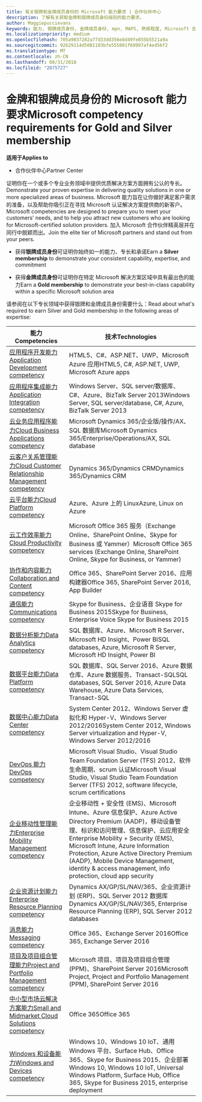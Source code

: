 ```yaml
---
title: 有关银牌和金牌成员身份的 Microsoft 能力要求 | 合作伙伴中心
description: 了解有关获取金牌和银牌成员身份级别的能力要求。
author: Maggiepuccievans
keywords: 能力, 银牌成员身份, 金牌成员身份, mpn, MAPS, 熟练程度, Microsoft 合作伙伴网络, 网络成员身份
ms.localizationpriority: medium
ms.openlocfilehash: 705a9037282a77d33dd356e8d49fe855b5521a9a
ms.sourcegitcommit: 92629114d5081103bfe555081f69997af4ed56f2
ms.translationtype: MT
ms.contentlocale: zh-CN
ms.lasthandoff: 08/31/2018
ms.locfileid: "2875727"
---
```

# <a name="microsoft-competency-requirements-for-gold-and-silver-membership"></a><span data-ttu-id="e95d8-104">金牌和银牌成员身份的 Microsoft 能力要求</span><span class="sxs-lookup"><span data-stu-id="e95d8-104">Microsoft competency requirements for Gold and Silver membership</span></span>

**<span data-ttu-id="e95d8-105">适用于</span><span class="sxs-lookup"><span data-stu-id="e95d8-105">Applies to</span></span>**

-  <span data-ttu-id="e95d8-106">合作伙伴中心</span><span class="sxs-lookup"><span data-stu-id="e95d8-106">Partner Center</span></span>

<span data-ttu-id="e95d8-107">证明你在一个或多个专业业务领域中提供优质解决方案方面拥有公认的专长。</span><span class="sxs-lookup"><span data-stu-id="e95d8-107">Demonstrate your proven expertise in delivering quality solutions in one or more specialized areas of business.</span></span> <span data-ttu-id="e95d8-108">Microsoft 能力旨在让你做好满足客户需求的准备，以及帮助你吸引正在寻找 Microsoft 认证解决方案提供商的新客户。</span><span class="sxs-lookup"><span data-stu-id="e95d8-108">Microsoft competencies are designed to prepare you to meet your customers’ needs, and to help you attract new customers who are looking for Microsoft-certified solution providers.</span></span> <span data-ttu-id="e95d8-109">加入 Microsoft 合作伙伴精英层并在同行中脱颖而出。</span><span class="sxs-lookup"><span data-stu-id="e95d8-109">Join the elite tier of Microsoft partners and stand out from your peers.</span></span>

- <span data-ttu-id="e95d8-110">获得**银牌成员身份**可证明你始终如一的能力、专长和承诺</span><span class="sxs-lookup"><span data-stu-id="e95d8-110">Earn a **Silver membership** to demonstrate your consistent capability, expertise, and commitment</span></span>

- <span data-ttu-id="e95d8-111">获得**金牌成员身份**可证明你在特定 Microsoft 解决方案区域中具有最出色的能力</span><span class="sxs-lookup"><span data-stu-id="e95d8-111">Earn a **Gold membership** to demonstrate your best-in-class capability within a specific Microsoft solution area</span></span>

<span data-ttu-id="e95d8-112">请参阅在以下专长领域中获得银牌和金牌成员身份需要什么：</span><span class="sxs-lookup"><span data-stu-id="e95d8-112">Read about what's required to earn Silver and Gold membership in the following areas of expertise:</span></span>


| <span data-ttu-id="e95d8-113">能力</span><span class="sxs-lookup"><span data-stu-id="e95d8-113">Competencies</span></span>  | <span data-ttu-id="e95d8-114">技术</span><span class="sxs-lookup"><span data-stu-id="e95d8-114">Technologies</span></span> |
|   ------------------   |   -------   |
| [<span data-ttu-id="e95d8-115">应用程序开发能力</span><span class="sxs-lookup"><span data-stu-id="e95d8-115">Application Development competency</span></span>](https://partner.microsoft.com/membership/application-development-competency) | <span data-ttu-id="e95d8-116">HTML5、C#、ASP.NET、UWP、Microsoft Azure 应用</span><span class="sxs-lookup"><span data-stu-id="e95d8-116">HTML5, C#, ASP.NET, UWP, Microsoft Azure apps</span></span> |
| [<span data-ttu-id="e95d8-117">应用程序集成能力</span><span class="sxs-lookup"><span data-stu-id="e95d8-117">Application Integration competency</span></span>](https://partner.microsoft.com/membership/application-integration-competency) | <span data-ttu-id="e95d8-118">Windows Server、SQL server/数据库、C#、Azure、BizTalk Server 2013</span><span class="sxs-lookup"><span data-stu-id="e95d8-118">Windows Server, SQL server/database, C#, Azure, BizTalk Server 2013</span></span>|
| [<span data-ttu-id="e95d8-119">云业务应用程序能力</span><span class="sxs-lookup"><span data-stu-id="e95d8-119">Cloud Business Applications competency</span></span>](https://partner.microsoft.com/membership/cloud-business-applications-competency)| <span data-ttu-id="e95d8-120">Microsoft Dynamics 365/企业版/操作/AX、SQL 数据库</span><span class="sxs-lookup"><span data-stu-id="e95d8-120">Microsoft Dynamics 365/Enterprise/Operations/AX, SQL database</span></span> |
| [<span data-ttu-id="e95d8-121">云客户关系管理能力</span><span class="sxs-lookup"><span data-stu-id="e95d8-121">Cloud Customer Relationship Management competency</span></span>](https://partner.microsoft.com/membership/cloud-customer-relationship-management-competency)| <span data-ttu-id="e95d8-122">Dynamics 365/Dynamics CRM</span><span class="sxs-lookup"><span data-stu-id="e95d8-122">Dynamics 365/Dynamics CRM</span></span> |
| [<span data-ttu-id="e95d8-123">云平台能力</span><span class="sxs-lookup"><span data-stu-id="e95d8-123">Cloud Platform competency</span></span>](https://partner.microsoft.com/membership/cloud-platform-competency)| <span data-ttu-id="e95d8-124">Azure、Azure 上的 Linux</span><span class="sxs-lookup"><span data-stu-id="e95d8-124">Azure, Linux on Azure</span></span> |
| [<span data-ttu-id="e95d8-125">云工作效率能力</span><span class="sxs-lookup"><span data-stu-id="e95d8-125">Cloud Productivity competency</span></span>](https://partner.microsoft.com/membership/cloud-productivity-competency)| <span data-ttu-id="e95d8-126">Microsoft Office 365 服务（Exchange Online、SharePoint Online、Skype for Business 或 Yammer）</span><span class="sxs-lookup"><span data-stu-id="e95d8-126">Microsoft Office 365 services (Exchange Online, SharePoint Online, Skype for Business, or Yammer)</span></span>|
| [<span data-ttu-id="e95d8-127">协作和内容能力</span><span class="sxs-lookup"><span data-stu-id="e95d8-127">Collaboration and Content competency</span></span>](https://partner.microsoft.com/membership/collaboration-and-content-competency)| <span data-ttu-id="e95d8-128">Office 365、SharePoint Server 2016、应用构建器</span><span class="sxs-lookup"><span data-stu-id="e95d8-128">Office 365, SharePoint Server 2016, App Builder</span></span> |
| [<span data-ttu-id="e95d8-129">通信能力</span><span class="sxs-lookup"><span data-stu-id="e95d8-129">Communications competency</span></span>](https://partner.microsoft.com/membership/communications-competency)| <span data-ttu-id="e95d8-130">Skype for Business、企业语音 Skype for Business 2015</span><span class="sxs-lookup"><span data-stu-id="e95d8-130">Skype for Business, Enterprise Voice Skype for Business 2015</span></span> |
| [<span data-ttu-id="e95d8-131">数据分析能力</span><span class="sxs-lookup"><span data-stu-id="e95d8-131">Data Analytics competency</span></span>](https://partner.microsoft.com/membership/data-analytics-competency)| <span data-ttu-id="e95d8-132">SQL 数据库、Azure、Microsoft R Server、Microsoft HD Insight、Power BI</span><span class="sxs-lookup"><span data-stu-id="e95d8-132">SQL databases, Azure, Microsoft R Server, Microsoft HD Insight, Power BI</span></span> |
| [<span data-ttu-id="e95d8-133">数据平台能力</span><span class="sxs-lookup"><span data-stu-id="e95d8-133">Data Platform competency</span></span>](https://partner.microsoft.com/membership/data-platform-competency)| <span data-ttu-id="e95d8-134">SQL 数据库、SQL Server 2016、Azure 数据仓库、Azure 数据服务、Transact-SQL</span><span class="sxs-lookup"><span data-stu-id="e95d8-134">SQL databases, SQL Server 2016, Azure Data Warehouse, Azure Data Services, Transact-SQL</span></span> |
| [<span data-ttu-id="e95d8-135">数据中心能力</span><span class="sxs-lookup"><span data-stu-id="e95d8-135">Data Center competency</span></span>](https://partner.microsoft.com/membership/datacenter-competency)| <span data-ttu-id="e95d8-136">System Center 2012、Windows Server 虚拟化和 Hyper-V、Windows Server 2012/2016</span><span class="sxs-lookup"><span data-stu-id="e95d8-136">System Center 2012, Windows Server virtualization and Hyper-V, Windows Server 2012/2016</span></span> |
| [<span data-ttu-id="e95d8-137">DevOps 能力</span><span class="sxs-lookup"><span data-stu-id="e95d8-137">DevOps competency</span></span>](https://partner.microsoft.com/membership/devops-competency)| <span data-ttu-id="e95d8-138">Microsoft Visual Studio、Visual Studio Team Foundation Server (TFS) 2012、软件生命周期、scrum 认证</span><span class="sxs-lookup"><span data-stu-id="e95d8-138">Microsoft Visual Studio, Visual Studio Team Foundation Server (TFS) 2012, software lifecycle, scrum certifications</span></span> |
| [<span data-ttu-id="e95d8-139">企业移动性管理能力</span><span class="sxs-lookup"><span data-stu-id="e95d8-139">Enterprise Mobility Management competency</span></span>](https://partner.microsoft.com/membership/enterprise-mobility-management-competency)| <span data-ttu-id="e95d8-140">企业移动性 + 安全性 (EMS)、Microsoft Intune、Azure 信息保护、Azure Active Directory Premium (AADP)，移动设备管理、标识和访问管理、信息保护、云应用安全</span><span class="sxs-lookup"><span data-stu-id="e95d8-140">Enterprise Mobility + Security (EMS), Microsoft Intune, Azure Information Protection, Azure Active Directory Premium (AADP), Mobile Device Management, identity & access management, info protection, cloud app security</span></span> |
| [<span data-ttu-id="e95d8-141">企业资源计划能力</span><span class="sxs-lookup"><span data-stu-id="e95d8-141">Enterprise Resource Planning competency</span></span>](https://partner.microsoft.com/membership/enterprise-resource-planning-competency)| <span data-ttu-id="e95d8-142">Dynamics AX/GP/SL/NAV/365、企业资源计划 (ERP)、SQL Server 2012 数据库</span><span class="sxs-lookup"><span data-stu-id="e95d8-142">Dynamics AX/GP/SL/NAV/365, Enterprise Resource Planning (ERP), SQL Server 2012 databases</span></span>  |
| [<span data-ttu-id="e95d8-143">消息能力</span><span class="sxs-lookup"><span data-stu-id="e95d8-143">Messaging competency</span></span>](https://partner.microsoft.com/membership/messaging-competency)| <span data-ttu-id="e95d8-144">Office 365、Exchange Server 2016</span><span class="sxs-lookup"><span data-stu-id="e95d8-144">Office 365, Exchange Server 2016</span></span> |
| [<span data-ttu-id="e95d8-145">项目及项目组合管理能力</span><span class="sxs-lookup"><span data-stu-id="e95d8-145">Project and Portfolio Management competency</span></span>](https://partner.microsoft.com/membership/project-portfolio-management-competency)| <span data-ttu-id="e95d8-146">Microsoft 项目、项目及项目组合管理 (PPM)、SharePoint Server 2016</span><span class="sxs-lookup"><span data-stu-id="e95d8-146">Microsoft Project, Project and Portfolio Management (PPM), SharePoint Server 2016</span></span>|
| [<span data-ttu-id="e95d8-147">中小型市场云解决方案能力</span><span class="sxs-lookup"><span data-stu-id="e95d8-147">Small and Midmarket Cloud Solutions competency</span></span>](https://partner.microsoft.com/membership/small-midmarket-cloud-solutions-competency)| <span data-ttu-id="e95d8-148">Office 365</span><span class="sxs-lookup"><span data-stu-id="e95d8-148">Office 365</span></span> |
| [<span data-ttu-id="e95d8-149">Windows 和设备能力</span><span class="sxs-lookup"><span data-stu-id="e95d8-149">Windows and Devices competency</span></span>](https://partner.microsoft.com/membership/windows-and-devices-competency)| <span data-ttu-id="e95d8-150">Windows 10、Windows 10 IoT、通用 Windows 平台、Surface Hub、Office 365、Skype for Business 2015、企业部署</span><span class="sxs-lookup"><span data-stu-id="e95d8-150">Windows 10, Windows 10 IoT, Universal Windows Platform, Surface Hub, Office 365, Skype for Business 2015, enterprise deployment</span></span> |